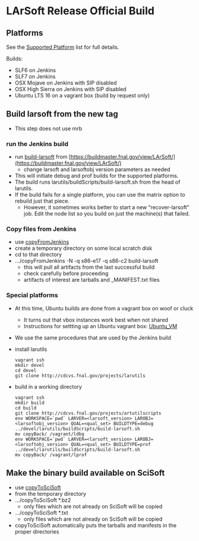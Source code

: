 LArSoft Release Official Build
==================================================================

Platforms
------------------------

See the [Supported Platform](Supported_platforms) list for full details.

Builds:

-   SLF6 on Jenkins
-   SLF7 on Jenkins
-   OSX Mojave on Jenkins with SIP disabled
-   OSX High Sierra on Jenkins with SIP disabled
-   Ubuntu LTS 16 on a vagrant box (build by request only)

Build larsoft from the new tag
------------------------------------------------------------------

-   This step does not use mrb

### run the Jenkins build

-   run [build-larsoft](https://buildmaster.fnal.gov/buildmaster/view/LArSoft/job/build-larsoft/) from [https://buildmaster.fnal.gov/view/LArSoft/](https://buildmaster.fnal.gov/view/LArSoft/)
    -   change larsoft and larsoftobj version parameters as needed
-   This will initiate debug and prof builds for the supported platforms.
-   The build runs larutils/buildScripts/build-larsoft.sh from the head of larutils.
-   If the build fails for a single platform, you can use the matrix option to rebuild just that piece.
    -   However, it sometimes works better to start a new “recover-larsoft” job. Edit the node list so you build on just the machine(s) that failed.

### Copy files from Jenkins

-   use [copyFromJenkins](http://scisoft.fnal.gov/scisoft/bundles/tools/copyFromJenkins)
-   create a temporary directory on some local scratch disk
-   cd to that directory
-   …/copyFromJenkins -N -q s86-e17 -q s86-c2 build-larsoft
    -   this will pull all artifacts from the last successful build
    -   check carefully before proceeding
    -   artifacts of interest are tarballs and _MANIFEST.txt files

### Special platforms

-   At this time, Ubuntu builds are done from a vagrant box on woof or cluck
    -   It turns out that vbox instances work best when not shared
    -   Instructions for settting up an Ubuntu vagrant box: [Ubuntu_VM](https://cdcvs.fnal.gov/redmine/projects/ubuntu-vm/wiki/Ubuntu_VM)
-   We use the same procedures that are used by the Jenkins build
-   install larutils

        vagrant ssh
        mkdir devel
        cd devel
        git clone http://cdcvs.fnal.gov/projects/larutils

-   build in a working directory

        vagrant ssh
        mkdir build
        cd build
        git clone http://cdcvs.fnal.gov/projects/artutilscripts
        env WORKSPACE=`pwd` LARVER=<larsoft_version> LAROBJ=<larsoftobj_version> QUAL=<qual_set> BUILDTYPE=debug ../devel/larutils/buildScripts/build-larsoft.sh
        mv copyBack/ /vagrant/ldbg
        env WORKSPACE=`pwd` LARVER=<larsoft_version> LAROBJ=<larsoftobj_version> QUAL=<qual_set> BUILDTYPE=prof ../devel/larutils/buildScripts/build-larsoft.sh
        mv copyBack/ /vagrant/lprof

Make the binary build available on SciSoft
------------------------------------------------------------------------------------------

-   use [copyToSciSoft](http://scisoft.fnal.gov/scisoft/bundles/tools/copyToSciSoft)
-   from the temporary directory
-   …/copyToSciSoft \*.bz2
    -   only files which are not already on SciSoft will be copied
-   …/copyToSciSoft \*.txt
    -   only files which are not already on SciSoft will be copied
-   copyToSciSoft automatically puts the tarballs and manifests in the proper directories
